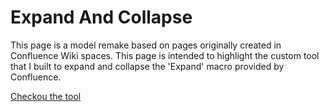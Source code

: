 # Expand And Collapse

This page is a model remake based on pages originally created in Confluence Wiki spaces. This page is intended to highlight the custom tool that I built to expand and collapse the 'Expand' macro provided by Confluence.
    
[Checkou the tool](https://dejai.github.io/iris_bros/tools/expandAndCollapse/)
